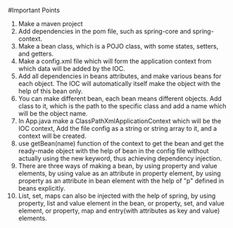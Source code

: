 #Important Points

1) Make a maven project
2) Add dependencies in the pom file, such as spring-core and spring-context.
3) Make a bean class, which is a POJO class, with some states, setters, and getters.
4) Make a config.xml file which will form the application context from which data will be added by the IOC.
5) Add all dependencies in beans attributes, and make various beans for each object. The IOC will automatically itself make the object with the help of this bean only.
6) You can make different bean, each bean means different objects. Add class to it, which is the path to the specific class and add a name which will be the object 	name.
5) In App.java make a ClassPathXmlApplicationContext which will be the IOC context, Add the file config as a string or string array to it, and a context will be created. 
6) use getBean(name) function of the context to get the bean and get the ready-made object with the help of bean in the config file without actually using the new keyword, thus achieving dependency injection.
7) There are three ways of making a bean, by using property and value elements, by using value as an attribute in property element, by using property as an attribute in bean element with the help of "p" defined in beans explicitly.
8) List, set, maps can also be injected with the help of spring, by using property, list and value element in the bean, or property, set, and value element, or property, map and entry(with attributes as key and value) elements.

